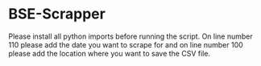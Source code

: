 # BSE-Scrapper

Please install all python imports before running the script.
On line number 110 please add the date you want to scrape for and on line number 100 please add the location where you want to save the CSV file.

